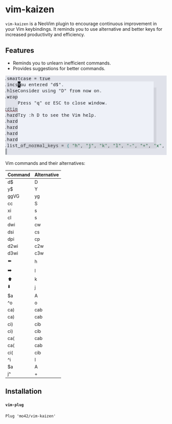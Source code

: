 # vim-kaizen

`vim-kaizen` is a NeoVim plugin to encourage continuous improvement in your Vim keybindings.
It reminds you to use alternative and better keys for increased productivity and efficiency.

## Features

- Reminds you to unlearn inefficient commands.
- Provides suggestions for better commands.

![vim-kaizen example in Vim editor](.example.png)

Vim commands and their alternatives:

| Command  | Alternative |
| -------- | ----------- |
| d$       | D           |
| y$       | Y           |
| ggVG     | yg          |
| cc       | S           |
| xi       | s           |
| cl       | s           |
| dwi      | cw          |
| dsi      | cs          |
| dpi      | cp          |
| d2wi     | c2w         |
| d3wi     | c3w         |
| ⬅️        | h           |
| ➡️        | l           |
| ⬆️        | k           |
| ⬇️        | j           |
| $a       | A           |
| ^o       | o           |
| ca)      | cab         |
| ca)      | cab         |
| ci)      | cib         |
| ci)      | cib         |
| ca(      | cab         |
| ca(      | cab         |
| ci(      | cib         |
| ^i       | I           |
| $a       | A           |
| j^       | +           |
 
## Installation

#### `vim-plug`

```vim
Plug 'mo42/vim-kaizen'
```
